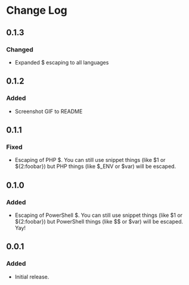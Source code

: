 # Change Log

## 0.1.3

### Changed

- Expanded $ escaping to all languages

## 0.1.2

### Added

- Screenshot GIF to README

## 0.1.1

### Fixed

- Escaping of PHP $. You can still use snippet things (like $1 or ${2:foobar}) but PHP things (like $_ENV or $var) will be escaped.

## 0.1.0

### Added

- Escaping of PowerShell $. You can still use snippet things (like $1 or ${2:foobar}) but PowerShell things (like $$ or $var) will be escaped. Yay!

## 0.0.1

### Added

- Initial release.
